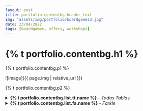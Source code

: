 ```yaml
---
layout: post
title: portfolio.contentbg.header_text
img: "assets/img/portfolio/boardgames3.jpg"
date: 23/04/2022
tags: [boardgames, offers, workshops]
---
```

<h1>{% t portfolio.contentbg.h1 %}</h1>
<p>{% t portfolio.contentbg.p1 %}</p>

![image]({{ page.img | relative_url }})

<p>{% t portfolio.contentbg.p2 %}</p>

<details>
    <summary><strong>{% t portfolio.contentbg.list.tt.name %}</strong> - <em>Todas Tablas</em></summary>
    {% t portfolio.contentbg.list.tt.desc1 %}
    {% t portfolio.contentbg.list.tt.desc2 %}
    {% t portfolio.contentbg.list.tt.desc3 %}
</details>

<details>
    <summary><strong>{% t portfolio.contentbg.list.fa.name %}</strong> - <em>Farkle</em></summary>
    {% t portfolio.contentbg.list.fa.desc1 %}
    {% t portfolio.contentbg.list.fa.desc2 %}
    {% t portfolio.contentbg.list.fa.desc3 %}
</details>